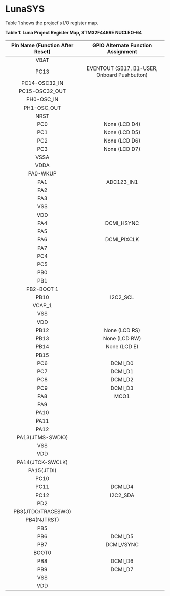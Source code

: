 # LunaSYS

Table 1 shows the project's I/O register map.

__Table 1: Luna Project Register Map, STM32F446RE NUCLEO-64__

| Pin Name (Function After Reset) | GPIO Alternate Function Assignment            |
|:-------------------------------:|:---------------------------------------------:|
| VBAT                            |
| PC13                            |  EVENTOUT (SB17, B1-USER, Onboard Pushbutton) |
| PC14-OSC32_IN                   |
| PC15-OSC32_OUT                  | 
| PH0-OSC_IN                      | 
| PH1-OSC_OUT                     |
| NRST
| PC0                             |  None (LCD D4)  |
| PC1                             |  None (LCD D5)  |
| PC2                             |  None (LCD D6)  |
| PC3                             |  None (LCD D7)  |
| VSSA
| VDDA
| PA0-WKUP
| PA1                             |  ADC123_IN1  |
| PA2
| PA3
| VSS
| VDD
| PA4                             |  DCMI_HSYNC  |
| PA5
| PA6                             |  DCMI_PIXCLK  |
| PA7
| PC4
| PC5
| PB0
| PB1
| PB2-BOOT 1
| PB10                            |  I2C2_SCL  |
| VCAP_1
| VSS
| VDD
| PB12                            |  None (LCD RS)  |
| PB13                            |  None (LCD RW)  |
| PB14                            |  None (LCD E)  |
| PB15
| PC6                             |  DCMI_D0  |
| PC7                             |  DCMI_D1  |
| PC8                             |  DCMI_D2  |
| PC9                             |  DCMI_D3  |
| PA8                             |  MCO1  |
| PA9
| PA10
| PA11
| PA12
| PA13(JTMS-SWDIO)
| VSS
| VDD
| PA14(JTCK-SWCLK)
| PA15(JTDI)
| PC10
| PC11                            |  DCMI_D4  |
| PC12                            |  I2C2_SDA  |
| PD2
| PB3(JTDO/TRACESWO)
| PB4(NJTRST)
| PB5
| PB6                             |  DCMI_D5  |
| PB7                             |  DCMI_VSYNC  |
| BOOT0
| PB8                             |  DCMI_D6  |
| PB9                             |  DCMI_D7  |
| VSS
| VDD
